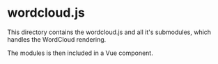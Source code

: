 # wordcloud.js

This directory contains the wordcloud.js and all it's submodules, which handles the WordCloud rendering.

The modules is then included in a Vue component.
